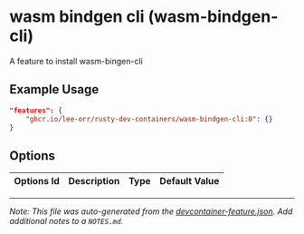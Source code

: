 
# wasm bindgen cli (wasm-bindgen-cli)

A feature to install wasm-bingen-cli

## Example Usage

```json
"features": {
    "ghcr.io/lee-orr/rusty-dev-containers/wasm-bindgen-cli:0": {}
}
```

## Options

| Options Id | Description | Type | Default Value |
|-----|-----|-----|-----|




---

_Note: This file was auto-generated from the [devcontainer-feature.json](https://github.com/lee-orr/rusty-dev-containers/blob/main/src/wasm-bindgen-cli/devcontainer-feature.json).  Add additional notes to a `NOTES.md`._
